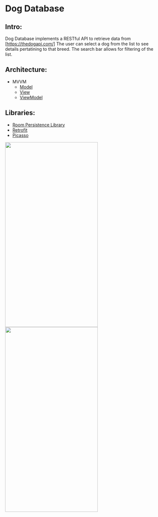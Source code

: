 # Dog Database

## Intro:

Dog Database implements a RESTful API to retrieve data from [https://thedogapi.com/]
The user can select a dog from the list to see details pertatining to that breed. The 
search bar allows for filtering of the list. 

## Architecture:

* MVVM
  * [Model](https://github.com/samyups1111/Dog_Database_app/tree/master/app/src/main/java/sam/samyups/model)
  * [View](https://github.com/samyups1111/Dog_Database_app/tree/master/app/src/main/java/sam/samyups/ui)
  * [ViewModel](https://github.com/samyups1111/Dog_Database_app/blob/master/app/src/main/java/sam/samyups/model/MainViewModel.kt)
 
## Libraries:

* [Room Persistence Library](https://github.com/samyups1111/Dog_Database_app/tree/master/app/src/main/java/sam/samyups/room)
* [Retrofit](https://github.com/samyups1111/Dog_Database_app/tree/master/app/src/main/java/sam/samyups/retrofit)
* [Picasso](https://github.com/samyups1111/Dog_Database_app/blob/master/app/src/main/java/sam/samyups/ui/DogInfoFragment.kt)

<img src="https://github.com/samyups1111/retrofitTraining/blob/master/app/src/main/res/mipmap-hdpi/main_dog.png" height="600" width="300" />

<img src="https://github.com/samyups1111/retrofitTraining/blob/master/app/src/main/res/mipmap-hdpi/dog_list.png" height="600" width="300" />

